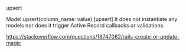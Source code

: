 upsert

Model.upsert(column_name: value)
[upsert] It does not instantiate any models nor does it trigger Active Record callbacks or validations.

https://stackoverflow.com/questions/18747062/rails-create-or-update-magic